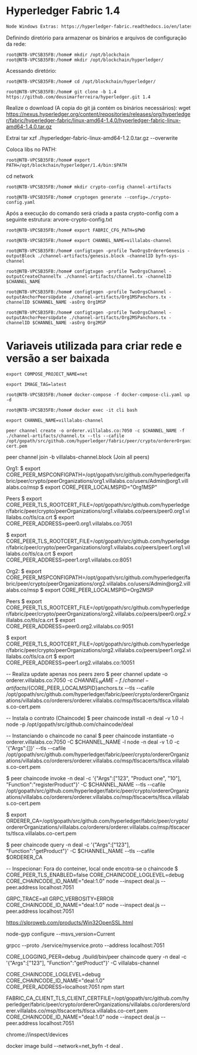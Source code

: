 # Hyperledger Fabric 1.4

```txt
Node Windows Extras: https://hyperledger-fabric.readthedocs.io/en/latest/prereqs.html#windows-extras
```

Definindo diretório para armazenar os binários e arquivos de configuração da rede:
```shell
root@NTB-VPCSB35FB:/home# mkdir /opt/blockchain
root@NTB-VPCSB35FB:/home# mkdir /opt/blockchain/hyperledger/
```
Acessando diretório:
```shell
root@NTB-VPCSB35FB:/home# cd /opt/blockchain/hyperledger/
```
```shell
root@NTB-VPCSB35FB:/home# git clone -b 1.4 https://github.com/deusimarferreira/hyperledger.git 1.4
```

Realize o download (A copia do git já contém os binários necessários):
	wget https://nexus.hyperledger.org/content/repositories/releases/org/hyperledger/fabric/hyperledger-fabric/linux-amd64-1.4.0/hyperledger-fabric-linux-amd64-1.4.0.tar.gz

Extrai
	tar xzf ./hyperledger-fabric-linux-amd64-1.2.0.tar.gz --overwrite

Coloca libs no PATH:
```shell
root@NTB-VPCSB35FB:/home# export PATH=/opt/blockchain/hyperledger/1.4/bin:$PATH
```
	
cd network

```shell
root@NTB-VPCSB35FB:/home# mkdir crypto-config channel-artifacts
```

```shell
root@NTB-VPCSB35FB:/home# cryptogen generate --config=./crypto-config.yaml
```

Após a execução do comando será criada a pasta crypto-config com a seguinte estrutura: arvore-crypto-config.txt

```shell
root@NTB-VPCSB35FB:/home# export FABRIC_CFG_PATH=$PWD
```
```shell
root@NTB-VPCSB35FB:/home# export CHANNEL_NAME=villalabs-channel
```

```shell
root@NTB-VPCSB35FB:/home# configtxgen -profile TwoOrgsOrdererGenesis -outputBlock ./channel-artifacts/genesis.block -channelID byfn-sys-channel
```
```shell
root@NTB-VPCSB35FB:/home# configtxgen -profile TwoOrgsChannel -outputCreateChannelTx ./channel-artifacts/channel.tx -channelID $CHANNEL_NAME
```
```shell
root@NTB-VPCSB35FB:/home# configtxgen -profile TwoOrgsChannel -outputAnchorPeersUpdate ./channel-artifacts/Org1MSPanchors.tx -channelID $CHANNEL_NAME -asOrg Org1MSP
```
```shell
root@NTB-VPCSB35FB:/home# configtxgen -profile TwoOrgsChannel -outputAnchorPeersUpdate ./channel-artifacts/Org2MSPanchors.tx -channelID $CHANNEL_NAME -asOrg Org2MSP
```

# Variaveis utilizada para criar rede e versão a ser baixada
```shell
export COMPOSE_PROJECT_NAME=net
```

```shell
export IMAGE_TAG=latest
```

```shell
root@NTB-VPCSB35FB:/home# docker-compose -f docker-compose-cli.yaml up -d
```

```shell
root@NTB-VPCSB35FB:/home# docker exec -it cli bash
```

```shell
export CHANNEL_NAME=villalabs-channel
```

```shell
peer channel create -o orderer.villalabs.co:7050 -c $CHANNEL_NAME -f ./channel-artifacts/channel.tx --tls --cafile /opt/gopath/src/github.com/hyperledger/fabric/peer/crypto/ordererOrganizations/villalabs.co/orderers/orderer.villalabs.co/msp/tlscacerts/tlsca.villalabs.co-cert.pem
```

peer channel join -b villalabs-channel.block (Join all peers)

Org1:
$ export CORE_PEER_MSPCONFIGPATH=/opt/gopath/src/github.com/hyperledger/fabric/peer/crypto/peerOrganizations/org1.villalabs.co/users/Admin\@org1.villalabs.co/msp
$ export CORE_PEER_LOCALMSPID="Org1MSP"

Peers
$ export CORE_PEER_TLS_ROOTCERT_FILE=/opt/gopath/src/github.com/hyperledger/fabric/peer/crypto/peerOrganizations/org1.villalabs.co/peers/peer0.org1.villalabs.co/tls/ca.crt
$ export CORE_PEER_ADDRESS=peer0.org1.villalabs.co:7051

$ export CORE_PEER_TLS_ROOTCERT_FILE=/opt/gopath/src/github.com/hyperledger/fabric/peer/crypto/peerOrganizations/org1.villalabs.co/peers/peer1.org1.villalabs.co/tls/ca.crt
$ export CORE_PEER_ADDRESS=peer1.org1.villalabs.co:8051

Org2:
$ export CORE_PEER_MSPCONFIGPATH=/opt/gopath/src/github.com/hyperledger/fabric/peer/crypto/peerOrganizations/org2.villalabs.co/users/Admin\@org2.villalabs.co/msp
$ export CORE_PEER_LOCALMSPID=Org2MSP

Peers
$ export CORE_PEER_TLS_ROOTCERT_FILE=/opt/gopath/src/github.com/hyperledger/fabric/peer/crypto/peerOrganizations/org2.villalabs.co/peers/peer0.org2.villalabs.co/tls/ca.crt 
$ export CORE_PEER_ADDRESS=peer0.org2.villalabs.co:9051

$ export CORE_PEER_TLS_ROOTCERT_FILE=/opt/gopath/src/github.com/hyperledger/fabric/peer/crypto/peerOrganizations/org2.villalabs.co/peers/peer1.org2.villalabs.co/tls/ca.crt 
$ export CORE_PEER_ADDRESS=peer1.org2.villalabs.co:10051

-- Realiza update apenas nos peers zero
$ peer channel update -o orderer.villalabs.co:7050 -c $CHANNEL_NAME -f ./channel-artifacts/${CORE_PEER_LOCALMSPID}anchors.tx --tls --cafile /opt/gopath/src/github.com/hyperledger/fabric/peer/crypto/ordererOrganizations/villalabs.co/orderers/orderer.villalabs.co/msp/tlscacerts/tlsca.villalabs.co-cert.pem

-- Instala o contrato (Chaincode)
$ peer chaincode install -n deal -v 1.0 -l node -p /opt/gopath/src/github.com/chaincode/deal

-- Instanciando o chaincode no canal
$ peer chaincode instantiate -o orderer.villalabs.co:7050 -C $CHANNEL_NAME -l node -n deal -v 1.0 -c '{"Args":[]}' --tls --cafile /opt/gopath/src/github.com/hyperledger/fabric/peer/crypto/ordererOrganizations/villalabs.co/orderers/orderer.villalabs.co/msp/tlscacerts/tlsca.villalabs.co-cert.pem

$ peer chaincode invoke -n deal -c '{"Args":["123", "Product one", "10"], "Function":"registerProduct"}' -C $CHANNEL_NAME --tls --cafile /opt/gopath/src/github.com/hyperledger/fabric/peer/crypto/ordererOrganizations/villalabs.co/orderers/orderer.villalabs.co/msp/tlscacerts/tlsca.villalabs.co-cert.pem

$ export ORDERER_CA=/opt/gopath/src/github.com/hyperledger/fabric/peer/crypto/ordererOrganizations/villalabs.co/orderers/orderer.villalabs.co/msp/tlscacerts/tlsca.villalabs.co-cert.pem

$ peer chaincode query -n deal -c '{"Args":["123"], "Function":"getProduct"}' -C $CHANNEL_NAME --tls --cafile $ORDERER_CA

-- Inspecionar: Fora do conteiner, local onde encotra-se o chaincode
$ CORE_PEER_TLS_ENABLED=false CORE_CHAINCODE_LOGLEVEL=debug CORE_CHAINCODE_ID_NAME="deal:1.0" node --inspect deal.js --peer.address localhost:7051

GRPC_TRACE=all GRPC_VERBOSITY=ERROR CORE_CHAINCODE_ID_NAME="deal:1.0" node --inspect deal.js --peer.address localhost:7051

https://slproweb.com/products/Win32OpenSSL.html

node-gyp configure --msvs_version=Current

grpcc --proto ./service/myservice.proto --address localhost:7051

CORE_LOGGING_PEER=debug ./build/bin/peer chaincode query -n deal -c '{"Args":["123"], "Function":"getProduct"}' -C villalabs-channel

CORE_CHAINCODE_LOGLEVEL=debug CORE_CHAINCODE_ID_NAME="deal:1.0"  CORE_PEER_ADDRESS=localhost:7051 npm start



FABRIC_CA_CLIENT_TLS_CLIENT_CERTFILE=/opt/gopath/src/github.com/hyperledger/fabric/peer/crypto/ordererOrganizations/villalabs.co/orderers/orderer.villalabs.co/msp/tlscacerts/tlsca.villalabs.co-cert.pem CORE_CHAINCODE_ID_NAME="deal:1.0" node --inspect deal.js --peer.address localhost:7051

chrome://inspect/devices

docker image build --network=net_byfn -t deal .
